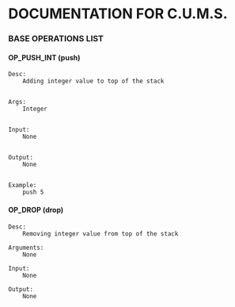 # DOCUMENTATION FOR C.U.M.S.


### BASE OPERATIONS LIST

#### OP_PUSH_INT (push)
	
	Desc: 
		Adding integer value to top of the stack
		

	Args:
		Integer
		
		
	Input: 
		None
		
		
	Output: 
		None
		

	Example:
		push 5


#### OP_DROP (drop) 
	
	Desc:
		Removing integer value from top of the stack
		
	Arguments:
		None
		
	Input:
		None
		
	Output:
		None

	  
